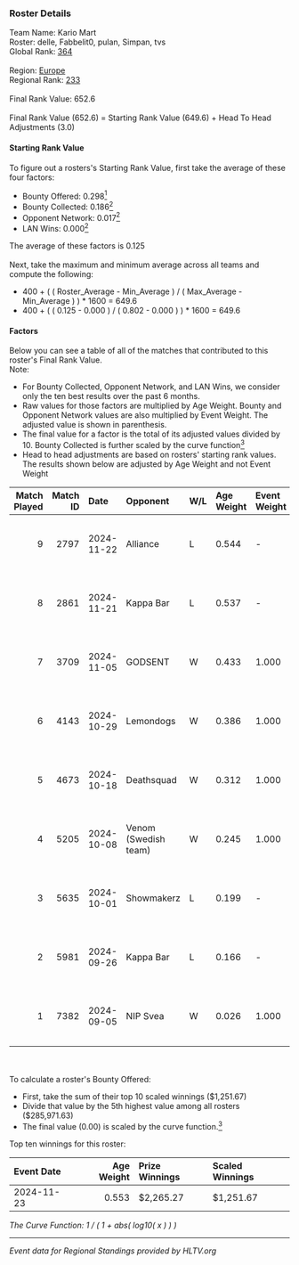 ### Roster Details<br />
Team Name: Kario Mart<br />
Roster: delle, Fabbelit0, pulan, Simpan, tvs<br />
Global Rank: [364](../../standings_global_2025_02_28.md)<br />
<br />
Region: [Europe]( ../../standings_europe_2025_02_28.md)<br />
Regional Rank: [233]( ../../standings_europe_2025_02_28.md)<br />
<br />
Final Rank Value:  652.6<br />
<br />
Final Rank Value (652.6) = Starting Rank Value (649.6) + Head To Head Adjustments (3.0)<br />

#### Starting Rank Value<br />
To figure out a rosters's Starting Rank Value, first take the average of these four factors:<br />
- Bounty Offered: 0.298[<sup>1</sup>](#table2)
- Bounty Collected: 0.186[<sup>2</sup>](#table1)
- Opponent Network: 0.017[<sup>2</sup>](#table1)
- LAN Wins: 0.000[<sup>2</sup>](#table1)

The average of these factors is 0.125<br />
<br />
Next, take the maximum and minimum average across all teams and compute the following:<br />
- 400 + ( ( Roster_Average - Min_Average ) / ( Max_Average - Min_Average ) ) * 1600 = 649.6
- 400 + ( ( 0.125 - 0.000 ) / ( 0.802 - 0.000 ) ) * 1600 = 649.6


#### Factors<br />
Below you can see a table of all of the matches that contributed to this roster's Final Rank Value.<br />
Note:<br />

- For Bounty Collected, Opponent Network, and LAN Wins, we consider only the ten best results over the past 6 months.
- Raw values for those factors are multiplied by Age Weight. Bounty and Opponent Network values are also multiplied by Event Weight. The adjusted value is shown in parenthesis.
- The final value for a factor is the total of its adjusted values divided by 10. Bounty Collected is further scaled by the curve function[<sup>3</sup>](#curveFunction)
- Head to head adjustments are based on rosters' starting rank values. The results shown below are adjusted by Age Weight and not Event Weight
<span id="table1"></span><br />


| Match Played | Match ID | Date       | Opponent             | W/L | Age Weight | Event Weight | Bounty Collected | Opponent Network | LAN Wins  | H2H Adj. | Roster                               |
| -: | -: | :- | :- | :- | :- | :- | :- | :- | :- | -: | :- |
|            9 |     2797 | 2024-11-22 | Alliance             | L   | 0.544      | -            | -                | -                | -         |    -1.28 | delle, Fabbelit0, pulan, Simpan, tvs |
|            8 |     2861 | 2024-11-21 | Kappa Bar            | L   | 0.537      | -            | -                | -                | -         |    -6.22 | delle, Fabbelit0, pulan, Simpan, tvs |
|            7 |     3709 | 2024-11-05 | GODSENT              | W   | 0.433      | 1.000        | 0.001 (0.000)    | 0.298 (0.129)    | 0 (0.000) |     8.59 | delle, Fabbelit0, pulan, Simpan, tvs |
|            6 |     4143 | 2024-10-29 | Lemondogs            | W   | 0.386      | 1.000        | 0.000 (0.000)    | 0.045 (0.017)    | 0 (0.000) |     2.50 | delle, Fabbelit0, pulan, Simpan, tvs |
|            5 |     4673 | 2024-10-18 | Deathsquad           | W   | 0.312      | 1.000        | 0.000 (0.000)    | 0.013 (0.004)    | 0 (0.000) |     1.99 | delle, Fabbelit0, pulan, Simpan, tvs |
|            4 |     5205 | 2024-10-08 | Venom (Swedish team) | W   | 0.245      | 1.000        | 0.000 (0.000)    | 0.068 (0.017)    | 0 (0.000) |     2.60 | delle, Fabbelit0, pulan, Simpan, tvs |
|            3 |     5635 | 2024-10-01 | Showmakerz           | L   | 0.199      | -            | -                | -                | -         |    -3.37 | delle, Fabbelit0, pulan, Simpan, tvs |
|            2 |     5981 | 2024-09-26 | Kappa Bar            | L   | 0.166      | -            | -                | -                | -         |    -1.92 | delle, Fabbelit0, pulan, Simpan, tvs |
|            1 |     7382 | 2024-09-05 | NIP Svea             | W   | 0.026      | 1.000        | 0.000 (0.000)    | 0.052 (0.001)    | 0 (0.000) |     0.16 | delle, Fabbelit0, pulan, Simpan, tvs |

<br />
<span id="table2"></span><br />
To calculate a roster's Bounty Offered:<br />

- First, take the sum of their top 10 scaled winnings ($1,251.67)
- Divide that value by the 5th highest value among all rosters ($285,971.63)
- The final value (0.00) is scaled by the curve function.[<sup>3</sup>](#curveFunction)

Top ten winnings for this roster:<br />

| Event Date | Age Weight | Prize Winnings | Scaled Winnings |
| :- | -: | :- | :- |
| 2024-11-23 |      0.553 | $2,265.27      | $1,251.67       |


<span id="curveFunction"></span>_The Curve Function: 1 / ( 1 + abs( log10( x ) ) )_<br />

---
_Event data for Regional Standings provided by HLTV.org_<br />
